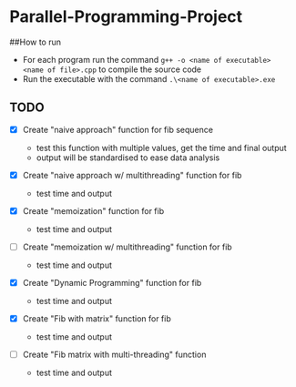 # Parallel-Programming-Project

##How to run
- For each program run the command ``` g++ -o <name of executable>  <name of file>.cpp ``` to compile the source code
- Run the executable with the command ``` .\<name of executable>.exe ```

## TODO
- [x] Create "naive approach" function for fib sequence 
  - test this function with multiple values, get the time and final output
  - output will be standardised to ease data analysis

- [X] Create "naive approach w/ multithreading" function for fib 
  - test time and output

- [X] Create "memoization" function for fib 
  - test time and output
  
- [ ] Create "memoization w/ multithreading" function for fib 
  - test time and output

- [X] Create "Dynamic Programming" function for fib 
  - test time and output
  
- [X] Create "Fib with matrix" function for fib 
  - test time and output

- [ ] Create "Fib matrix with multi-threading" function
  - test time and output
